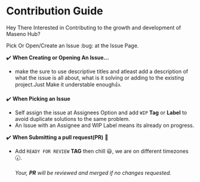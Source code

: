 # Contribution Guide
Hey There Interested in Contributing to the growth and development of Maseno Hub?

<p>Pick Or Open/Create an Issue :bug: at the Issue Page.</p>

:heavy_check_mark: **When Creating or Opening An Issue...**
- make the sure to use descriptive titles
and atleast add a description of what the issue is all about, what is it solving or adding to the existing project.Just Make it understable enough:+1:.

:heavy_check_mark: **When Picking an Issue**
- Self assign the issue at Assignees Option and add `WIP` **Tag** or **Label** to avoid duplicate solutions to the same problem.
- An Issue with an Assignee and WIP Label means its already on progress.

:heavy_check_mark: **When Submitting a pull request(PR)**  :electric_plug:
- Add `READY FOR REVIEW` **TAG** then chill :smiley:, we are on different timezones :clock730:.<br><br>
*Your, <strong>PR</strong> will be reviewed and merged if no changes requested.*
 
